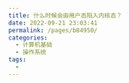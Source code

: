 ```yaml
---
title: 什么时候会由用户态陷入内核态？
date: 2022-09-21 23:03:41
permalink: /pages/b84950/
categories:
  - 计算机基础
  - 操作系统
tags:
  - 
---
```

